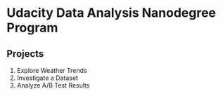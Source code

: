 # Udacity Data Analysis Nanodegree Program

## **Projects**
1. Explore Weather Trends
2. Investigate a Dataset
3. Analyze A/B Test Results
